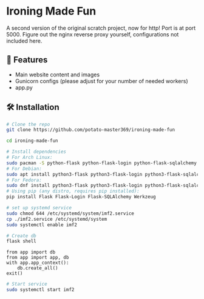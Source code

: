 # Ironing Made Fun
A second version of the original scratch project, now for http! Port is at port 5000. Figure out the nginx reverse proxy yourself, configurations not included here.

## 🚀 Features
- Main website content and images
- Gunicorn configs (please adjust for your number of needed workers)
- app.py

## 🛠️ Installation
```bash
# Clone the repo
git clone https://github.com/potato-master369/ironing-made-fun

cd ironing-made-fun

# Install dependencies
# For Arch Linux:
sudo pacman -S python-flask python-flask-login python-flask-sqlalchemy python-werkzeug
# For Debian:
sudo apt install python3-flask python3-flask-login python3-flask-sqlalchemy python3-werkzeug
# For Fedora:
sudo dnf install python3-flask python3-flask-login python3-flask-sqlalchemy python3-werkzeug
# Using pip (any distro, requires pip installed):
pip install Flask Flask-Login Flask-SQLAlchemy Werkzeug

# set up systemd service
sudo chmod 644 /etc/systemd/system/imf2.service
cp ./imf2.service /etc/systemd/system
sudo systemctl enable imf2

# Create db
flask shell
```

```Flask shell
from app import db
from app import app, db
with app.app_context():
    db.create_all()
exit()
```

```bash
# Start service
sudo systemctl start imf2
```
